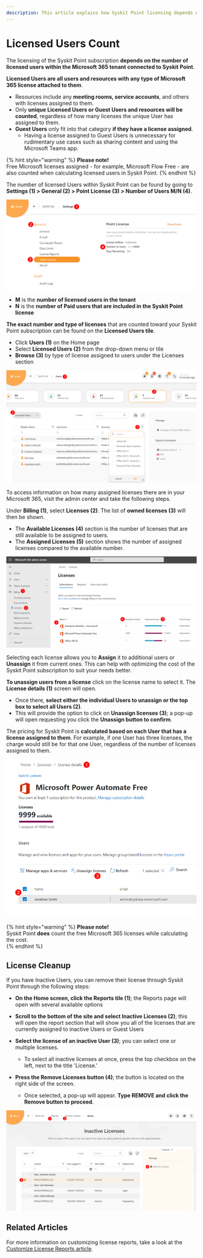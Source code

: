 ```yaml
---
description: This article explains how Syskit Point licensing depends on the Microsoft 365 licenses in your tenant.
---
```


# Licensed Users Count

The licensing of the Syskit Point subscription **depends on the number of licensed users within the Microsoft 365 tenant connected to Syskit Point**.

**Licensed Users are all users and resources with any type of Microsoft 365 license attached to them**.
 * Resources include any **meeting rooms, service accounts**, and others with licenses assigned to them.
 * Only **unique Licensed Users or Guest Users and resources will be counted**, regardless of how many licenses the unique User has assigned to them. 
 * **Guest Users** only fit into that category **if they have a license assigned**. 
   * Having a license assigned to Guest Users is unnecessary for rudimentary use cases such as sharing content and using the Microsoft Teams app.

{% hint style="warning" %}
**Please note!**  
Free Microsoft licenses assigned - for example, Microsoft Flow Free - are also counted when calculating licensed users in Syskit Point.
{% endhint %}

The number of licensed Users within Syskit Point can be found by going to **Settings (1) > General (2) > Point License (3) > Number of Users M/N (4)**.

![Number of Licensed Users](../.gitbook/assets/activation-licensed-users-point.png)

 * **M** is the **number of licensed users in the tenant** 
 * **N** is the **number of Paid users that are included in the Syskit Point license**

**The exact number and type of licenses** that are counted toward your Syskit Point subscription can be found on the **Licensed Users tile**. 
* Click **Users (1)** on the Home page
* Select **Licensed Users (2)** from the drop-down menu or tile
* **Browse (3)** by type of license assigned to users under the Licenses section

![Browse Licensed Users by license](../.gitbook/assets/activation-licensed-users_browse-license.png)

To access information on how many assigned licenses there are in your Microsoft 365, visit the admin center and take the following steps. 

Under **Billing (1)**, select **Licenses (2)**. The list of **owned licenses (3)** will then be shown. 
 * The **Available Licenses (4)** section is the number of licenses that are still available to be assigned to users. 
 * The **Assigned Licenses (5)** section shows the number of assigned licenses compared to the available number. 

![How to Check the Microsoft 365 Licenses](../.gitbook/assets/licensed-users-count_microsoft-licenses.png)

Selecting each license allows you to **Assign** it to additional users or **Unassign** it from current ones. This can help with optimizing the cost of the Syskit Point subscription to suit your needs better.

**To unassign users from a license** click on the license name to select it. The **License details (1)** screen will open.

 * Once there, **select either the individual Users to unassign or the top box to select all Users (2)**.
 * This will provide the option to click on **Unassign licenses (3)**; a pop-up will open requesting you click the **Unassign button to confirm**.

The pricing for Syskit Point is **calculated based on each User that has a license assigned to them**. 
For example, if one User has three licenses, the charge would still be for that one User, regardless of the number of licenses assigned to them. 

![Unassign Microsoft 365 Licenses](../.gitbook/assets/licensed-users-count_microsoft-license-unassign.png)

{% hint style="warning" %}
**Please note!**  
Syskit Point **does** count the free Microsoft 365 licenses while calculating the cost.  
{% endhint %}


## License Cleanup

If you have Inactive Users, you can remove their license through Syskit Point through the following steps:
 * **On the Home screen, click the Reports tile (1)**; the Reports page will open with several available options
 * **Scroll to the bottom of the site and select Inactive Licenses (2)**; this will open the report section that will show you all of the licenses that are currently assigned to inactive Users or Guest Users

 * **Select the license of an inactive User (3)**; you can select one or multiple licenses. 
    * To select all inactive licenses at once, press the top checkbox on the left, next to the title 'License.' 
 * **Press the Remove Licenses button (4)**; the button is located on the right side of the screen. 
    * Once selected, a pop-up will appear. **Type REMOVE and click the Remove button to proceed**. 

![Removing Licenses](../.gitbook/assets/activation-licensed-users-count-inactive.png)

## Related Articles

For more information on customizing license reports, take a look at the [Customize License Reports article](../configuration/customize-license-reports.md). 
